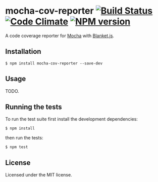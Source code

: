# mocha-cov-reporter [![Build Status](https://travis-ci.org/clebert/mocha-cov-reporter.png?branch=master)](https://travis-ci.org/clebert/mocha-cov-reporter) [![Code Climate](https://codeclimate.com/github/clebert/mocha-cov-reporter.png)](https://codeclimate.com/github/clebert/mocha-cov-reporter) [![NPM version](https://badge.fury.io/js/mocha-cov-reporter.png)](http://badge.fury.io/js/mocha-cov-reporter)

A code coverage reporter for [Mocha](http://visionmedia.github.io/mocha/) with [Blanket.js](http://blanketjs.org).

## Installation

    $ npm install mocha-cov-reporter --save-dev

## Usage

TODO.

## Running the tests

To run the test suite first install the development dependencies:

    $ npm install

then run the tests:

    $ npm test

## License

Licensed under the MIT license.
